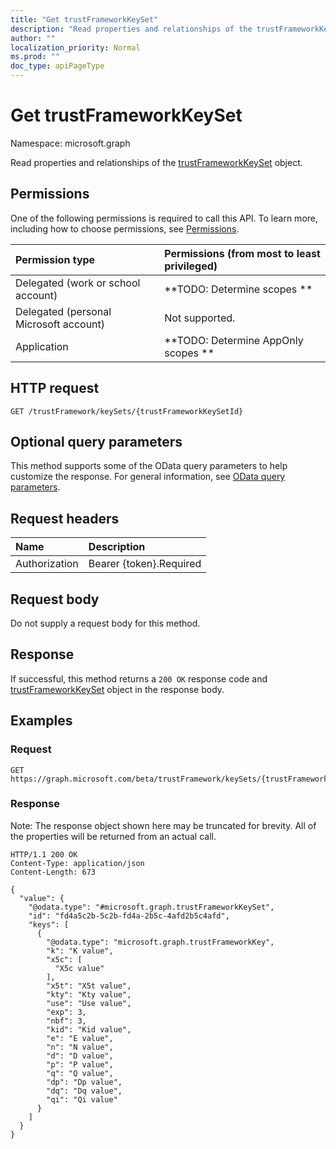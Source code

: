 ```yaml
---
title: "Get trustFrameworkKeySet"
description: "Read properties and relationships of the trustFrameworkKeySet object."
author: ""
localization_priority: Normal
ms.prod: ""
doc_type: apiPageType
---
```


# Get trustFrameworkKeySet

Namespace: microsoft.graph

Read properties and relationships of the [trustFrameworkKeySet](../resources/trustframeworkkeyset.md) object.

## Permissions
One of the following permissions is required to call this API. To learn more, including how to choose permissions, see [Permissions](/concepts/permissions-reference.md).

|Permission type|Permissions (from most to least privileged)|
|:---|:---|
|Delegated (work or school account)|**TODO: Determine scopes **|
|Delegated (personal Microsoft account)|Not supported.|
|Application|**TODO: Determine AppOnly scopes **|

## HTTP request
<!-- {
  "blockType": "ignored"
}
-->
``` http
GET /trustFramework/keySets/{trustFrameworkKeySetId}
```

## Optional query parameters
This method supports some of the OData query parameters to help customize the response. For general information, see [OData query parameters](/graph/query-parameters).

## Request headers
|Name|Description|
|:---|:---|
|Authorization|Bearer {token}.Required|

## Request body
Do not supply a request body for this method.

## Response
If successful, this method returns a `200 OK` response code and [trustFrameworkKeySet](../resources/trustframeworkkeyset.md) object in the response body.

## Examples

### Request
<!-- {
  "blockType": "request",
  "name": "get_trustframeworkkeyset"
}
-->
``` http
GET https://graph.microsoft.com/beta/trustFramework/keySets/{trustFrameworkKeySetId}
```

### Response
Note: The response object shown here may be truncated for brevity. All of the properties will be returned from an actual call.
<!-- {
  "blockType": "response",
  "truncated": true,
  "@odata.type": "microsoft.graph.trustFrameworkKeySet"
}
-->
``` http
HTTP/1.1 200 OK
Content-Type: application/json
Content-Length: 673

{
  "value": {
    "@odata.type": "#microsoft.graph.trustFrameworkKeySet",
    "id": "fd4a5c2b-5c2b-fd4a-2b5c-4afd2b5c4afd",
    "keys": [
      {
        "@odata.type": "microsoft.graph.trustFrameworkKey",
        "k": "K value",
        "x5c": [
          "X5c value"
        ],
        "x5t": "X5t value",
        "kty": "Kty value",
        "use": "Use value",
        "exp": 3,
        "nbf": 3,
        "kid": "Kid value",
        "e": "E value",
        "n": "N value",
        "d": "D value",
        "p": "P value",
        "q": "Q value",
        "dp": "Dp value",
        "dq": "Dq value",
        "qi": "Qi value"
      }
    ]
  }
}
```

